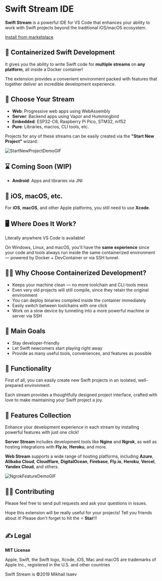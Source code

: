 # Swift Stream IDE

**Swift Stream** is a powerful IDE for VS Code that enhances your ability to work with Swift projects beyond the traditional iOS/macOS ecosystem.

[Install from marketplace](https://marketplace.visualstudio.com/items/?itemName=swiftstream.swiftstream)

## 🐳 Containerized Swift Development

It gives you the ability to write Swift code for **multiple streams** on **any platform**, all inside a Docker container!

The extension provides a convenient environment packed with features that together deliver an incredible development experience.

## 🌊 Choose Your Stream

- **Web**: Progressive web apps using WebAssembly
- **Server**: Backend apps using Vapor and Hummingbird
- **Embedded**: ESP32-C6, Raspberry Pi Pico, STM32, nrf52
- **Pure**: Libraries, macros, CLI tools, etc.

Projects for any of these streams can be easily created via the **"Start New Project"** wizard:

![StartNewProjectDemoGIF](https://swift.stream/assets/images/github/StartNewProjectDemo.gif)

## ⌛️ Coming Soon (WIP)

- **Android**: Apps and libraries via JNI

## 📱 iOS, macOS, etc.

For **iOS**, **macOS**, and other Apple platforms, you still need to use **Xcode**.

## 🖥️ Where Does It Work?

Literally anywhere VS Code is available!

On Windows, Linux, and macOS, you'll have the **same experience** since your code and tools always run inside the same containerized environment — powered by Docker + DevContainer or via SSH tunnel.

## 💁‍♂️ Why Choose Containerized Development?

- Keeps your machine clean — no more toolchain and CLI-tools mess  
- Even very old projects will still compile, since they retain the original environment  
- You can deploy binaries compiled inside the container immediately  
- Easily switch between toolchains with one click  
- Work on a slow device by tunneling into a more powerful machine or server via SSH

## 🌷 Main Goals

- Stay developer-friendly  
- Let Swift newcomers start playing right away  
- Provide as many useful tools, conveniences, and features as possible

## 🧰 Functionality

First of all, you can easily create new Swift projects in an isolated, well-prepared environment.

Each stream provides a thoughtfully designed project interface, crafted with love to make maintaining your Swift project a joy.

## 💎 Features Collection

Enhance your development experience in each stream by installing powerful features with just one click!

**Server Stream** includes development tools like **Nginx** and **Ngrok**, as well as hosting integrations with **Fly.io**, **Heroku**, and more.

**Web Stream** supports a wide range of hosting platforms, including **Azure**, **Alibaba Cloud**, **Cloudflare**, **DigitalOcean**, **Firebase**, **Fly.io**, **Heroku**, **Vercel**, **Yandex Cloud**, and others.

![NgrokFeatureDemoGIF](https://swift.stream/assets/images/github/NgrokFeatureDemo.gif)

## 👨‍💻 Contributing

Please feel free to send pull requests and ask your questions in issues.

Hope this extension will be really useful for your projects! Tell you friends about it! Please don't forget to hit the ⭐️ **Star**!!!

## ✍️ Legal

**MIT License**

Apple, Swift, the Swift logo, Xcode, iOS, Mac and macOS are trademarks of Apple Inc., registered in the U.S. and other countries

Swift Stream is ©2019 Mikhail Isaev